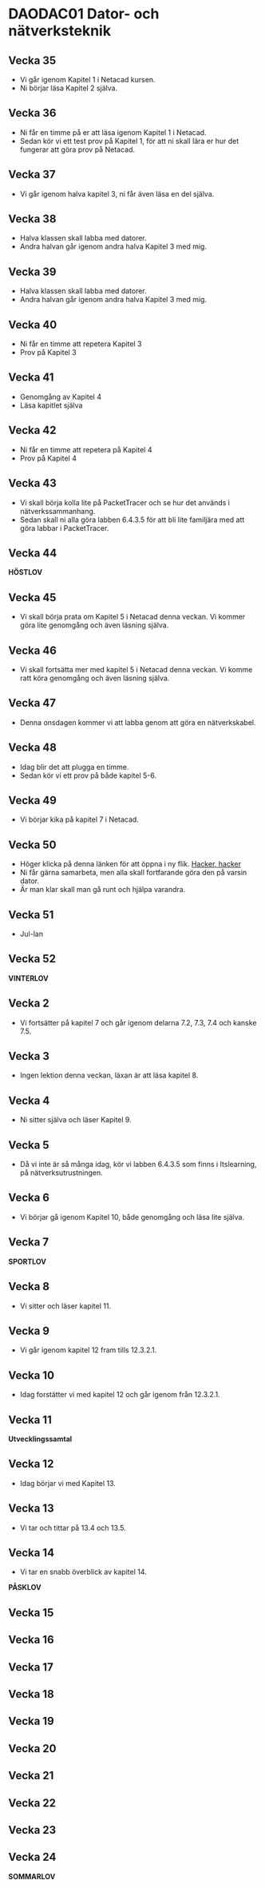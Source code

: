 # DAODAC01 Dator- och nätverksteknik

## Vecka 35

- Vi går igenom Kapitel 1 i Netacad kursen.<br>
- Ni börjar läsa Kapitel 2 själva.


<!-- -->

## Vecka 36

 - Ni får en timme på er att läsa igenom Kapitel 1 i Netacad.
 - Sedan kör vi ett test prov på Kapitel 1, för att ni skall lära er hur det fungerar att göra prov på Netacad.

## Vecka 37

- Vi går igenom halva kapitel 3, ni får även läsa en del själva.

## Vecka 38

- Halva klassen skall labba med datorer.
- Andra halvan går igenom andra halva Kapitel 3 med mig.

## Vecka 39

- Halva klassen skall labba med datorer.
- Andra halvan går igenom andra halva Kapitel 3 med mig.

## Vecka 40
 - Ni får en timme att repetera Kapitel 3
 - Prov på Kapitel 3

## Vecka 41

 - Genomgång av Kapitel 4
 - Läsa kapitlet själva

## Vecka 42
 
 - Ni får en timme att repetera på Kapitel 4
 - Prov på Kapitel 4

## Vecka 43

 - Vi skall börja kolla lite på PacketTracer och se hur det används i nätverkssammanhang.
 - Sedan skall ni alla göra labben 6.4.3.5 för att bli lite familjära med att göra labbar i PacketTracer.

## Vecka 44

**HÖSTLOV**

## Vecka 45

- Vi skall börja prata om Kapitel 5 i Netacad denna veckan. Vi kommer göra lite genomgång och även läsning själva.

## Vecka 46

- Vi skall fortsätta mer med kapitel 5 i Netacad denna veckan. Vi komme ratt köra genomgång och även läsning själva.

## Vecka 47
- Denna onsdagen kommer vi att labba genom att göra en nätverkskabel.

## Vecka 48
- Idag blir det att plugga en timme.
- Sedan kör vi ett prov på både kapitel 5-6.

## Vecka 49
- Vi börjar kika på kapitel 7 i Netacad.

## Vecka 50

- Höger klicka på denna länken för att öppna i ny flik. [Hacker, hacker](https://hacker-game--eco27.repl.co/)
- Ni får gärna samarbeta, men alla skall fortfarande göra den på varsin dator.
- Är man klar skall man gå runt och hjälpa varandra.

## Vecka 51
 - Jul-lan

## Vecka 52

**VINTERLOV**

## Vecka 2
 - Vi fortsätter på kapitel 7 och går igenom delarna 7.2, 7.3, 7.4 och kanske 7.5.

## Vecka 3
- Ingen lektion denna veckan, läxan är att läsa kapitel 8.

## Vecka 4
- Ni sitter själva och läser Kapitel 9.

## Vecka 5
- Då vi inte är så många idag, kör vi labben 6.4.3.5 som finns i Itslearning, på nätverksutrustningen.

## Vecka 6
- Vi börjar gå igenom Kapitel 10, både genomgång och läsa lite själva.

## Vecka 7

**SPORTLOV**

## Vecka 8
- Vi sitter och läser kapitel 11.

## Vecka 9
 - Vi går igenom kapitel 12 fram tills 12.3.2.1.

## Vecka 10
- Idag forstätter vi med kapitel 12 och går igenom från 12.3.2.1.

## Vecka 11

**Utvecklingssamtal**

## Vecka 12
- Idag börjar vi med Kapitel 13.

## Vecka 13
 - Vi tar och tittar på 13.4 och 13.5.

## Vecka 14
 - Vi tar en snabb överblick av kapitel 14.

**PÅSKLOV**

## Vecka 15

## Vecka 16

## Vecka 17

## Vecka 18

## Vecka 19

## Vecka 20

## Vecka 21

## Vecka 22

## Vecka 23

## Vecka 24

**SOMMARLOV**

